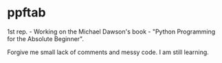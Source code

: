# ppftab
1st rep. - Working on the Michael Dawson's book - "Python Programming for the Absolute Beginner".

Forgive me small lack of comments and messy code. I am still learning.
